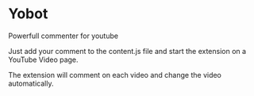 # Yobot
Powerfull commenter for youtube

Just add your comment to the content.js file and start the extension on a YouTube Video page.

The extension will comment on each video and change the video automatically.
